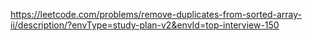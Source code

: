 https://leetcode.com/problems/remove-duplicates-from-sorted-array-ii/description/?envType=study-plan-v2&envId=top-interview-150